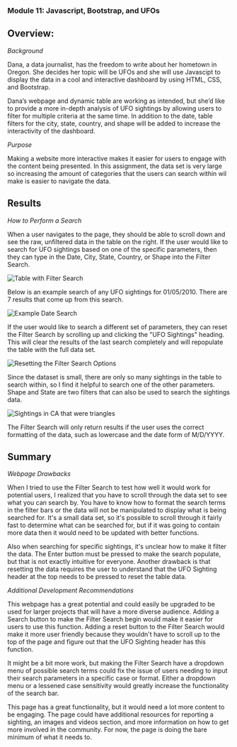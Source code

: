 ###  Module 11: Javascript, Bootstrap, and UFOs

## Overview: 

*Background* 

Dana, a data journalist, has the freedom to write about her hometown in Oregon. She decides her topic will be UFOs and she will use Javascipt to display the data in a cool and interactive dashboard by using HTML, CSS, and Bootstrap.

Dana’s webpage and dynamic table are working as intended, but she’d like to provide a more in-depth analysis of UFO sightings by allowing users to filter for multiple criteria at the same time. In addition to the date, table filters for the city, state, country, and shape will be added to increase the interactivity of the dashboard.

*Purpose* 

Making a website more interactive makes it easier for users to engage with the content being presented. In this assignment, the data set is very large so increasing the amount of categories that the users can search within wil make is easier to navigate the data. 

## Results

*How to Perform a Search* 

When a user navigates to the page, they should be able to scroll down and see the raw, unfiltered data in the table on the right. If the user would like to search for UFO sightings based on one of the specific parameters, then they can type in the Date, City, State, Country, or Shape into the Filter Search. 

![Table with Filter Search](https://user-images.githubusercontent.com/102566199/176560955-8e912672-1835-4b1b-963c-27cb00eb92d9.png)


Below is an example search of any UFO sightings for 01/05/2010. There are 7 results that come up from this search. 

![Example Date Search](https://user-images.githubusercontent.com/102566199/176562107-2eb0ab45-3120-43ba-a720-8e21b460d5ec.png)

If the user would like to search a different set of parameters, they can reset the Filter Search by scrolling up and clicking the "UFO Sightings" heading. This will clear the results of the last search completely and will repopulate the table with the full data set. 

![Resetting the Filter Search Options](https://user-images.githubusercontent.com/102566199/176562536-1f11d3e8-d255-4dfa-ab78-fee51c3055c8.png)

Since the dataset is small, there are only so many sightings in the table to search within, so I find it helpful to search one of the other parameters. Shape and State are two filters that can also be used to search the sightings data. 

![Sightings in CA that were triangles](https://user-images.githubusercontent.com/102566199/176562767-94ea027d-f00b-46cf-b904-86b2678798ef.png)

The Filter Search will only return results if the user uses the correct formatting of the data, such as lowercase and the date form of M/D/YYYY. 

## Summary

*Webpage Drawbacks*

When I tried to use the Filter Search to test how well it would work for potential users, I realized that you have to scroll through the data set to see what you can search by. You have to know how to format the search terms in the filter bars or the data will not be manipulated to display what is being searched for. It's a small data set, so it's possible to scroll through it fairly fast to determine what can be searched for, but if it was going to contain more data then it would need to be updated with better functions.

Also when searching for specific sightings, it's unclear how to make it filter the data. The Enter button must be pressed to make the search populate, but that is not exactly intuitive for everyone. Another drawback is that resetting the data requires the user to understand that the UFO Sighting header at the top needs to be pressed to reset the table data. 

*Additional Development Recommendations*

This webpage has a great potential and could easily be upgraded to be used for larger projects that will have a more diverse audience. Adding a Search button to make the Filter Search begin would make it easier for users to use this function. Adding a reset button to the Filter Search would make it more user friendly because they wouldn't have to scroll up to the top of the page and figure out that the UFO Sighting header has this function. 

It might be a bit more work, but making the Filter Search have a dropdown menu of possible search terms could fix the issue of users needing to input their search parameters in a specific case or format. Either a dropdown menu or a lessened case sensitivity would greatly increase the functionality of the search bar. 

This page has a great functionality, but it would need a lot more content to be engaging. The page could have additional resources for reporting a sighting, an images and videos section, and more information on how to get more involved in the community. For now, the page is doing the bare minimum of what it needs to. 

